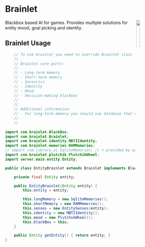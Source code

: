 # Brainlet

<img src="https://i.imgur.com/szd80IM.png" width="15%" height="15%" align="right"/>

Blackbox based AI for games. Provides multiple solutions for entity mood, goal picking and identity.


## Brainlet Usage
```java
    // To use brainlet you need to override Brainlet class
    // 
    // Brainlet core parts:
    // 
    // - Long-term memory
    // - Short-term memory
    // - Sensorics
    // - Identity
    // - Mood
    // - Decision-making blackbox
    // 
    //
    // Additional information:
    // - For long-term memory you should use database that won't use RAM to avoid hauling megabytes of data.
    // 
    // 
    
import com.brainlet.BlackBox;
import com.brainlet.Brainlet;
import com.brainlet.identity.MBTIIdentity;
import com.brainlet.memories.RAMMemories;
// import com.library.ai.SqliteMemories; // < provided by you
import com.brainlet.plutchik.PlutchikWheel;
import server.main.entity.Entity;

public class EntityBrainlet extends Brainlet implements BlackBox {

    private final Entity entity;

    public EntityBrainlet(Entity entity) {
        this.entity = entity;

        this.longMemory = new SqliteMemories();
        this.shortMemory = new RAMMemories();
        this.senses = new EntitySenses(entity);
        this.identity = new MBTIIdentity();
        this.mood = new PlutchikWheel();
        this.blackBox = this;
    }

    public Entity getEntity() { return entity; }
}

```
